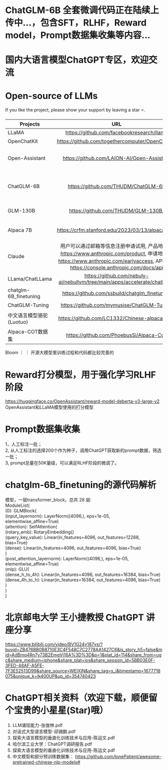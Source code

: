 # ChatGLM-6B 全套微调代码正在陆续上传中...，包含SFT，RLHF，Reward model，Prompt数据集收集等内容...
# 国内大语言模型ChatGPT专区，欢迎交流
# Open-source of LLMs 

 If you like the project, please show your support by leaving a star ⭐.

 Projects | URL  | Comments
 --------| :-----------:  | :-----------:|
 LLaMA |  https://github.com/facebookresearch/llama | 
 OpenChatKit|https://github.com/togethercomputer/OpenChatKit | 200亿参数，48层，单机八卡
 Open-Assistant | https://github.com/LAION-AI/Open-Assistant |12B或者LLAMA-7B两个版本，Open Assistant 全流程训练细节（GPT3+RL）,https://zhuanlan.zhihu.com/p/609003237
 ChatGLM-6B | https://github.com/THUDM/ChatGLM-6B | ChatGLM-6B 是一个开源的、支持中英双语的对话语言模型，基于 General Language Model (GLM) 架构，具有 62 亿参数。可以作为很好的基础模型，在此之上做二次研发，在特定垂直领域。没有放出源代码，只有训练好的模型。
GLM-130B | https://github.com/THUDM/GLM-130B/ | 1300亿参数的中/英文大模型，没有放出源代码，只有训练好的模型
 Alpaca 7B | https://crfm.stanford.edu/2023/03/13/alpaca.html |  A Strong Open-Source Instruction-Following Model，a model fine-tuned from the LLaMA 7B model on 52K instruction-following demonstrations. 
 Claude | 用户可以通过邮箱等信息注册申请试用, 产品地址：https://www.anthropic.com/product, 申请地址：https://www.anthropic.com/earlyaccess, API说明: https://console.anthropic.com/docs/api |两个版本的 Claude：Claude 和 Claude Instant。 Claude 是最先进的高性能模型，而 Claude Instant 是更轻、更便宜、更快的选择。
 LLama/ChatLLama|https://github.com/nebuly-ai/nebullvm/tree/main/apps/accelerate/chatllama | 中文支持不好，有全套的SFT，RLHF训练过程
chatglm-6B_finetuning | https://github.com/ssbuild/chatglm_finetuning | chatGLM-6B的微调版本，不够全
ChatGLM-Tuning| https://github.com/mymusise/ChatGLM-Tuning| ChatGLM-6B的又一个微调版本
中文语言模型骆驼 (Luotuo)|https://github.com/LC1332/Chinese-alpaca-lora |基于 LLaMA、Stanford Alpaca、Alpaca LoRA、Japanese-Alpaca-LoRA 等完成，单卡就能完成训练部署
Alpaca-COT数据集 | https://github.com/PhoebusSi/Alpaca-CoT | 思维链（CoT）数据集，增强大语言模型的推理能力
Bloom ｜ ｜ 开源大模型里训练过程和代码都比较完善的


# Reward打分模型，用于强化学习RLHF阶段
https://huggingface.co/OpenAssistant/reward-model-deberta-v3-large-v2<br>
OpenAssistant和LLaMA模型使用的打分模型


# Prompt数据集收集
1，人工标注一批；<br>
2, 从人工标注的选择200个作为种子，调用ChatGPT获取新的prompt数据，筛选一批；<br>
3, prompt总量在50K量级，可以满足RLHF阶段的微调了。<br>

# chatglm-6B_finetuning的源代码解析

模型，一层transformer_block，总共 28 层:<br>
ModuleList(<br>
  (0): GLMBlock(<br>
    (input_layernorm): LayerNorm((4096,), eps=1e-05, elementwise_affine=True)<br>
    (attention): SelfAttention(<br>
      (rotary_emb): RotaryEmbedding()<br>
      (query_key_value): Linear(in_features=4096, out_features=12288, bias=True)<br>
      (dense): Linear(in_features=4096, out_features=4096, bias=True)<br>
    )<br>
    (post_attention_layernorm): LayerNorm((4096,), eps=1e-05, elementwise_affine=True)<br>
    (mlp): GLU(<br>
      (dense_h_to_4h): Linear(in_features=4096, out_features=16384, bias=True)<br>
      (dense_4h_to_h): Linear(in_features=16384, out_features=4096, bias=True)<br>
    )<br>
  )<br>
)<br>

# 北京邮电大学 王小捷教授 ChatGPT 讲座分享

https://www.bilibili.com/video/BV1G24y187yx/?buvid=ZB476BB0B8710E3C4F548C7C2778AA1427C6&is_story_h5=false&mid=AdBmq4Rn7y73B2EmgVj16A%3D%3D&p=1&plat_id=114&share_from=ugc&share_medium=iphone&share_plat=ios&share_session_id=5BB03E0F-3FED-48AF-A5FE-7F3E52513D99&share_source=WEIXIN&share_tag=s_i&timestamp=1677718075&unique_k=lk400UP&up_id=354740423<br>


# ChatGPT相关资料（欢迎下载，顺便留个宝贵的小星星(Star)哦）
1. LLM涌现能力-张俊林.pdf<br>
2. 对话式大型语言模型-邱锡鹏.pdf <br>
3. 探索大语言模型的垂直化训练技术与应用-陈运文.pdf<br>
4. 哈尔滨工业大学：ChatGPT调研报告.pdf<br>
5. 探索大语言模型的垂直化训练技术与应用-陈运文.pdf<br>
6. 中文模型和部分预训练数据集： https://github.com/lonePatient/awesome-pretrained-chinese-nlp-models#<br>

